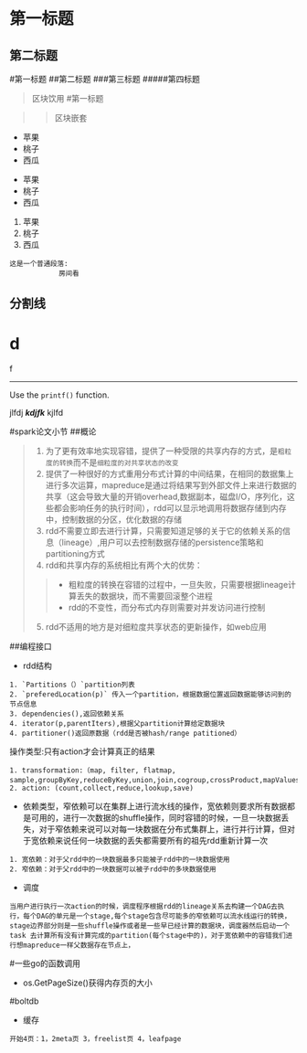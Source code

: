 第一标题
===========
第二标题
-------------

#第一标题
##第二标题
###第三标题
#####第四标题

> 区块饮用
> #第一标题

>> 区块嵌套

+ 苹果
+ 桃子
+ 西瓜

* 	苹果
* 	桃子
* 	西瓜

1. 苹果
2. 桃子
3. 西瓜


```
这是一个普通段落:
			房间看
```

分割线
-------
d
============
f
************************

Use the `printf()` function.

jlfdj ___kdjfk___ kjlfd

	
#spark论文小节
##概论
> 1. 为了更有效率地实现容错，提供了一种受限的共享内存的方式，是`粗粒度的转换`而不是`细粒度的对共享状态的改变`
> 2. 提供了一种很好的方式重用分布式计算的中间结果，在相同的数据集上进行多次运算，mapreduce是通过将结果写到外部文件上来进行数据的共享（这会导致大量的开销overhead,数据副本，磁盘I/O，序列化，这些都会影响任务的执行时间），rdd可以显示地调用将数据存储到内存中，控制数据的分区，优化数据的存储
> 3. rdd不需要立即去进行计算，只需要知道足够的关于它的依赖关系的信息（lineage）,用户可以去控制数据存储的persistence策略和partitioning方式
> 4. rdd和共享内存的系统相比有两个大的优势：
> >	 *  粗粒度的转换在容错的过程中，一旦失败，只需要根据lineage计算丢失的数据块，而不需要回滚整个进程
> >  *  rdd的不变性，而分布式内存则需要对并发访问进行控制
> 5. rdd不适用的地方是对细粒度共享状态的更新操作，如web应用

##编程接口

* rdd结构 
 
```
1. `Partitions（）`partition列表 
2. `preferedLocation(p)` 传入一个partition，根据数据位置返回数据能够访问到的节点信息 
3. dependencies(),返回依赖关系
4. iterator(p,parentIters),根据父partition计算给定数据块
4. partitioner()返回原数据（rdd是否被hash/range patitioned）
```
操作类型:只有action才会计算真正的结果

```
1. transformation:（map, filter, flatmap, sample,groupByKey,reduceByKey,union,join,cogroup,crossProduct,mapValues,sort,partitionBy）
2. action: (count,collect,reduce,lookup,save)
```

*  依赖类型，窄依赖可以在集群上进行流水线的操作，宽依赖则要求所有数据都是可用的，进行一次数据的shuffle操作，同时容错的时候，一旦一块数据丢失，对于窄依赖来说可以对每一块数据在分布式集群上，进行并行计算，但对于宽依赖来说任何一块数据的丢失都需要所有的祖先rdd重新计算一次

```
1. 宽依赖：对于父rdd中的一块数据最多只能被子rdd中的一块数据使用
2. 窄依赖：对于父rdd中的一块数据可以被子rdd中的多块数据使用
```

* 调度

```
当用户进行执行一次action的时候，调度程序根据rdd的lineage关系去构建一个DAG去执行，每个DAG的单元是一个stage,每个stage包含尽可能多的窄依赖可以流水线运行的转换，stage边界部分则是一些shuffle操作或者是一些早已经计算的数据块，调度器然后启动一个task 去计算所有没有计算完成的partition(每个stage中的)，对于宽依赖中的容错我们进行想mapreduce一样父数据存在节点上，
```

#一些go的函数调用

* os.GetPageSize()获得内存页的大小

#boltdb

* 缓存

```
开始4页：1，2meta页 3，freelist页 4，leafpage
```











































